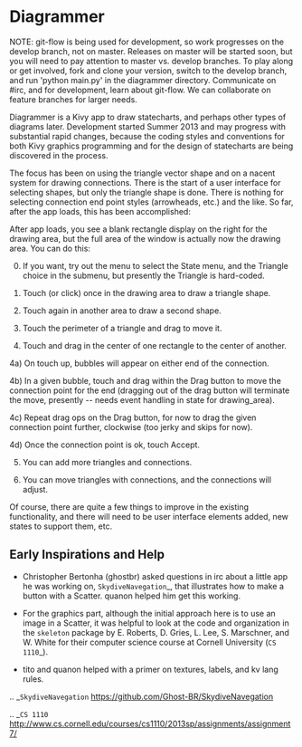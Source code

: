 Diagrammer
==========

NOTE: git-flow is being used for development, so work progresses on the
      develop branch, not on master. Releases on master will be started soon,
      but you will need to pay attention to master vs. develop branches. To
      play along or get involved, fork and clone your version, switch to the
      develop branch, and run 'python main.py' in the diagrammer directory.
      Communicate on #irc, and for development, learn about git-flow. We can
      collaborate on feature branches for larger needs.

Diagrammer is a Kivy app to draw statecharts, and perhaps other types of
diagrams later. Development started Summer 2013 and may progress with
substantial rapid changes, because the coding styles and conventions for both
Kivy graphics programming and for the design of statecharts are being
discovered in the process.

The focus has been on using the triangle vector shape and on a nacent system
for drawing connections. There is the start of a user interface for selecting
shapes, but only the triangle shape is done. There is nothing for selecting
connection end point styles (arrowheads, etc.) and the like. So far, after the
app loads, this has been accomplished:

After app loads, you see a blank rectangle display on the right for the drawing
area, but the full area of the window is actually now the drawing area. You can
do this:

0) If you want, try out the menu to select the State menu, and the Triangle
choice in the submenu, but presently the Triangle is hard-coded.

1) Touch (or click) once in the drawing area to draw a triangle shape.

2) Touch again in another area to draw a second shape.

3) Touch the perimeter of a triangle and drag to move it.

4) Touch and drag in the center of one rectangle to the center of another.

4a) On touch up, bubbles will appear on either end of the connection. 

4b) In a given bubble, touch and drag within the Drag button to move the
    connection point for the end (dragging out of the drag button will
    terminate the move, presently -- needs event handling in state for
    drawing_area).

4c) Repeat drag ops on the Drag button, for now to drag the given connection
    point further, clockwise (too jerky and skips for now).

4d) Once the connection point is ok, touch Accept.

5) You can add more triangles and connections.

6) You can move triangles with connections, and the connections will adjust.

Of course, there are quite a few things to improve in the existing
functionality, and there will need to be user interface elements added, new
states to support them, etc.

Early Inspirations and Help
---------------------------

- Christopher Bertonha (ghostbr) asked questions in irc about a little app he
  was working on, `SkydiveNavegation`_, that illustrates how to make a button
  with a Scatter. quanon helped him get this working. 

- For the graphics part, although the initial approach here is to use an image
  in a Scatter, it was helpful to look at the code and organization in the
  ``skeleton`` package by E. Roberts, D. Gries, L. Lee, S. Marschner, and W.
  White for their computer science course at Cornell University (`CS 1110`_). 

- tito and quanon helped with a primer on textures, labels, and kv lang rules.

.. _`SkydiveNavegation` https://github.com/Ghost-BR/SkydiveNavegation

.. _`CS 1110` http://www.cs.cornell.edu/courses/cs1110/2013sp/assignments/assignment7/
